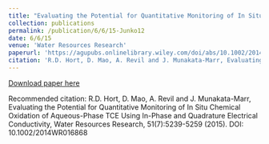```yaml
---
title: "Evaluating the Potential for Quantitative Monitoring of In Situ Chemical Oxidation of Aqueous-Phase TCE Using In-Phase and Quadrature Electrical Conductivity"
collection: publications
permalink: /publication/6/6/15-Junko12
date: 6/6/15
venue: 'Water Resources Research'
paperurl: 'https://agupubs.onlinelibrary.wiley.com/doi/abs/10.1002/2014WR016868'
citation: 'R.D. Hort, D. Mao, A. Revil and J. Munakata-Marr, Evaluating the Potential for Quantitative Monitoring of In Situ Chemical Oxidation of Aqueous-Phase TCE Using In-Phase and Quadrature Electrical Conductivity, Water Resources Research, 51(7):5239-5259 (2015). DOI: 10.1002/2014WR016868'
---
```


<a href='https://agupubs.onlinelibrary.wiley.com/doi/abs/10.1002/2014WR016868'>Download paper here</a>

Recommended citation: R.D. Hort, D. Mao, A. Revil and J. Munakata-Marr, Evaluating the Potential for Quantitative Monitoring of In Situ Chemical Oxidation of Aqueous-Phase TCE Using In-Phase and Quadrature Electrical Conductivity, Water Resources Research, 51(7):5239-5259 (2015). DOI: 10.1002/2014WR016868